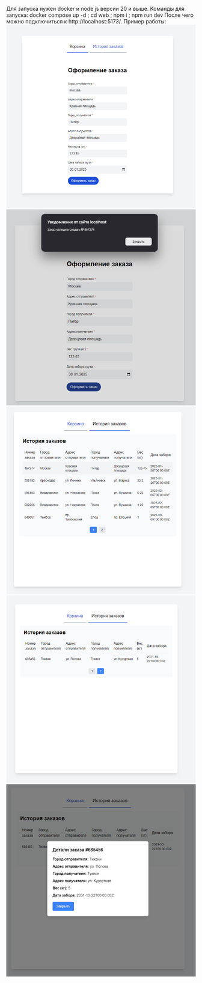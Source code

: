 Для запуска нужен docker и node js версии 20 и выше.
Команды для запуска:
docker compose up -d ; cd web ; npm i ; npm run dev
После чего можно подключиться к http://localhost:5173/.
Пример работы:
![1](images/1.png)
![2](images/2.png)
![3](images/3.png)
![4](images/4.png)
![5](images/5.png)

